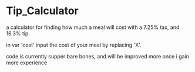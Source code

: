 # Tip_Calculator
a calculator for finding how much a meal will cost with a 7.25% tax, and 16.3% tip.

in var 'cost' input the cost of your meal by replacing 'X'.

code is currently supper bare bones, and will be improved more once i gain more experience
